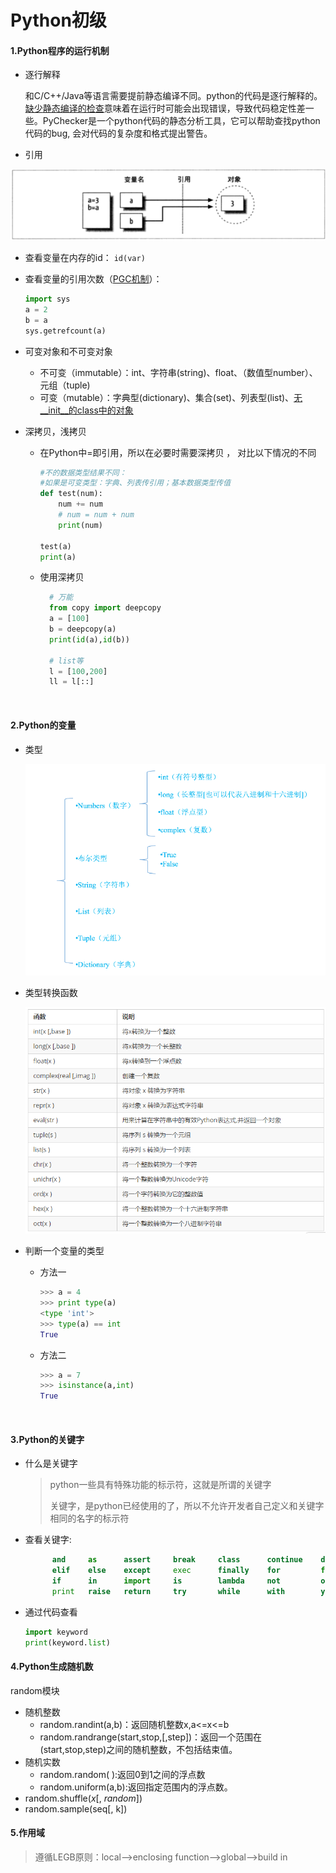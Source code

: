 # Python初级

#### 1.Python程序的运行机制

- 逐行解释

  和C/C++/Java等语言需要提前静态编译不同。python的代码是逐行解释的。[缺少]()[静态编译的检查]()意味着在运行时可能会出现错误，导致代码稳定性差一些。PyChecker是一个python代码的静态分析工具，它可以帮助查找python代码的bug, 会对代码的复杂度和格式提出警告。

- 引用

![变量引用](../images/变量引用.png)

- 查看变量在内存的id： `id(var)`

- 查看变量的引用次数（[PGC机制]()）：

  ```python
  import sys
  a = 2
  b = a
  sys.getrefcount(a)
  ```

- 可变对象和不可变对象

  - 不可变（immutable）：int、字符串(string)、float、（数值型number）、元组（tuple)
  - 可变（mutable）：字典型(dictionary)、集合(set)、列表型(list)、[无\__init__的class中的对象]()

- 深拷贝，浅拷贝

  - 在Python中=即引用，所以在必要时需要深拷贝 ， 对比以下情况的不同

    ```python
    #不的数据类型结果不同：
    #如果是可变类型：字典、列表传引用；基本数据类型传值
    def test(num):
        num += num
        # num = num + num
        print(num)

    test(a)
    print(a)
    ```

  - 使用深拷贝

    ```python
      # 万能
      from copy import deepcopy
      a = [100]
      b = deepcopy(a)
      print(id(a),id(b))

      # list等
      l = [100,200]
      ll = l[::]
    ```



​

#### 2.Python的变量

- 类型

  ![变量类型](../images/变量类型.png)



- 类型转换函数 

  ![类型转换](../images/类型转换.png)

- 判断一个变量的类型

  - 方法一

    ```python
    >>> a = 4
    >>> print type(a)
    <type 'int'>
    >>> type(a) == int
    True
    ```

  - 方法二

    ```python
    >>> a = 7
    >>> isinstance(a,int)
    True
    ```

    ​


#### 3.Python的关键字

- 什么是关键字

  > python一些具有特殊功能的标示符，这就是所谓的关键字
  >
  > 关键字，是python已经使用的了，所以不允许开发者自己定义和关键字相同的名字的标示符

- 查看关键字:

  ```python
        and     as      assert     break     class      continue    def     del
        elif    else    except     exec      finally    for         from    global
        if      in      import     is        lambda     not         or      pass
        print   raise   return     try       while      with        yield
  ```

- 通过代码查看

  ```python
  import keyword
  print(keyword.list)
  ```




#### 4.Python生成随机数

random模块

- 随机整数
  - random.randint(a,b)：返回随机整数x,a<=x<=b
  - random.randrange(start,stop,[,step])：返回一个范围在(start,stop,step)之间的随机整数，不包括结束值。
- 随机实数
  - random.random( ):返回0到1之间的浮点数
  - random.uniform(a,b):返回指定范围内的浮点数。
- random.shuffle(*x*[, *random*]) 
- random.sample(seq[, k])




#### 5.作用域

> 遵循LEGB原则：local-->enclosing function-->global-->build in

